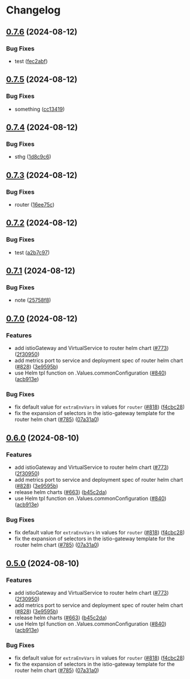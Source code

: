 # Changelog

## [0.7.6](https://github.com/AndreasZeissner/cosmo-ops/compare/helm-cosmo-router@0.7.5...helm-cosmo-router@0.7.6) (2024-08-12)


### Bug Fixes

* test ([fec2abf](https://github.com/AndreasZeissner/cosmo-ops/commit/fec2abfbaba5a993879455b64178dc904f0ef4b2))

## [0.7.5](https://github.com/AndreasZeissner/cosmo-ops/compare/helm-cosmo-router@0.7.4...helm-cosmo-router@0.7.5) (2024-08-12)


### Bug Fixes

* something ([cc13419](https://github.com/AndreasZeissner/cosmo-ops/commit/cc134196190427bc1a2e907e05bf184a276a3e98))

## [0.7.4](https://github.com/AndreasZeissner/cosmo-ops/compare/helm-cosmo-router@0.7.3...helm-cosmo-router@0.7.4) (2024-08-12)


### Bug Fixes

* sthg ([1d8c9c6](https://github.com/AndreasZeissner/cosmo-ops/commit/1d8c9c6afe1a831f4bd5fbf5a05f1a791a39741a))

## [0.7.3](https://github.com/AndreasZeissner/cosmo-ops/compare/helm-cosmo-router@0.7.2...helm-cosmo-router@0.7.3) (2024-08-12)


### Bug Fixes

* router ([16ee75c](https://github.com/AndreasZeissner/cosmo-ops/commit/16ee75c439c06808228ffa32d94d9f1c68bdac47))

## [0.7.2](https://github.com/AndreasZeissner/cosmo-ops/compare/helm-cosmo-router@0.7.1...helm-cosmo-router@0.7.2) (2024-08-12)


### Bug Fixes

* test ([a2b7c97](https://github.com/AndreasZeissner/cosmo-ops/commit/a2b7c97027f7440cc72e4615837644b6bce3cd99))

## [0.7.1](https://github.com/AndreasZeissner/cosmo-ops/compare/helm-cosmo-router@0.7.0...helm-cosmo-router@0.7.1) (2024-08-12)


### Bug Fixes

* note ([25758f8](https://github.com/AndreasZeissner/cosmo-ops/commit/25758f8ecc6ce2a502a3fe087b00f9ecaa4938b2))

## [0.7.0](https://github.com/AndreasZeissner/cosmo-ops/compare/helm-cosmo-router-v0.6.0...helm-cosmo-router@0.7.0) (2024-08-12)


### Features

* add istioGateway and VirtualService to router helm chart ([#773](https://github.com/AndreasZeissner/cosmo-ops/issues/773)) ([2f30950](https://github.com/AndreasZeissner/cosmo-ops/commit/2f30950b1963f8d329bff54c0b7cd8548e4cf207))
* add metrics port to service and deployment spec of router helm chart ([#828](https://github.com/AndreasZeissner/cosmo-ops/issues/828)) ([3e9595b](https://github.com/AndreasZeissner/cosmo-ops/commit/3e9595b3b1ee99c8d7baadf19b42cff8b95a7a43))
* use Helm tpl function on .Values.commonConfiguration ([#840](https://github.com/AndreasZeissner/cosmo-ops/issues/840)) ([acb913e](https://github.com/AndreasZeissner/cosmo-ops/commit/acb913eca34747d6d37a7a84b5c4b188b0e8efa8))


### Bug Fixes

* fix default value for `extraEnvVars` in values for `router` ([#818](https://github.com/AndreasZeissner/cosmo-ops/issues/818)) ([f4cbc28](https://github.com/AndreasZeissner/cosmo-ops/commit/f4cbc28a3a51779eeaaa5108f44e56413caaf005))
* fix the expansion of selectors in the istio-gateway template for the router helm chart ([#785](https://github.com/AndreasZeissner/cosmo-ops/issues/785)) ([07a31a0](https://github.com/AndreasZeissner/cosmo-ops/commit/07a31a07af398c2bfa38be143400a1619aa5876d))

## [0.6.0](https://github.com/wundergraph/cosmo/compare/helm-cosmo-router-v0.5.0...helm-cosmo-router@0.6.0) (2024-08-10)


### Features

* add istioGateway and VirtualService to router helm chart ([#773](https://github.com/wundergraph/cosmo/issues/773)) ([2f30950](https://github.com/wundergraph/cosmo/commit/2f30950b1963f8d329bff54c0b7cd8548e4cf207))
* add metrics port to service and deployment spec of router helm chart ([#828](https://github.com/wundergraph/cosmo/issues/828)) ([3e9595b](https://github.com/wundergraph/cosmo/commit/3e9595b3b1ee99c8d7baadf19b42cff8b95a7a43))
* release helm charts ([#663](https://github.com/wundergraph/cosmo/issues/663)) ([b45c2da](https://github.com/wundergraph/cosmo/commit/b45c2da2a36d7360910eb7c3d2a3207c89d3bbdb))
* use Helm tpl function on .Values.commonConfiguration ([#840](https://github.com/wundergraph/cosmo/issues/840)) ([acb913e](https://github.com/wundergraph/cosmo/commit/acb913eca34747d6d37a7a84b5c4b188b0e8efa8))


### Bug Fixes

* fix default value for `extraEnvVars` in values for `router` ([#818](https://github.com/wundergraph/cosmo/issues/818)) ([f4cbc28](https://github.com/wundergraph/cosmo/commit/f4cbc28a3a51779eeaaa5108f44e56413caaf005))
* fix the expansion of selectors in the istio-gateway template for the router helm chart ([#785](https://github.com/wundergraph/cosmo/issues/785)) ([07a31a0](https://github.com/wundergraph/cosmo/commit/07a31a07af398c2bfa38be143400a1619aa5876d))

## [0.5.0](https://github.com/wundergraph/cosmo/compare/helm-cosmo-router-v0.4.0...helm-cosmo-router@0.5.0) (2024-08-10)


### Features

* add istioGateway and VirtualService to router helm chart ([#773](https://github.com/wundergraph/cosmo/issues/773)) ([2f30950](https://github.com/wundergraph/cosmo/commit/2f30950b1963f8d329bff54c0b7cd8548e4cf207))
* add metrics port to service and deployment spec of router helm chart ([#828](https://github.com/wundergraph/cosmo/issues/828)) ([3e9595b](https://github.com/wundergraph/cosmo/commit/3e9595b3b1ee99c8d7baadf19b42cff8b95a7a43))
* release helm charts ([#663](https://github.com/wundergraph/cosmo/issues/663)) ([b45c2da](https://github.com/wundergraph/cosmo/commit/b45c2da2a36d7360910eb7c3d2a3207c89d3bbdb))
* use Helm tpl function on .Values.commonConfiguration ([#840](https://github.com/wundergraph/cosmo/issues/840)) ([acb913e](https://github.com/wundergraph/cosmo/commit/acb913eca34747d6d37a7a84b5c4b188b0e8efa8))


### Bug Fixes

* fix default value for `extraEnvVars` in values for `router` ([#818](https://github.com/wundergraph/cosmo/issues/818)) ([f4cbc28](https://github.com/wundergraph/cosmo/commit/f4cbc28a3a51779eeaaa5108f44e56413caaf005))
* fix the expansion of selectors in the istio-gateway template for the router helm chart ([#785](https://github.com/wundergraph/cosmo/issues/785)) ([07a31a0](https://github.com/wundergraph/cosmo/commit/07a31a07af398c2bfa38be143400a1619aa5876d))
